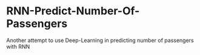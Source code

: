 # RNN-Predict-Number-Of-Passengers

Another attempt to use Deep-Learning in predicting number of passengers with RNN
